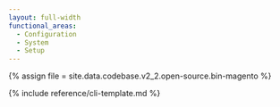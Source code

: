 ```yaml
---
layout: full-width
functional_areas:
  - Configuration
  - System
  - Setup
---
```


{% assign file = site.data.codebase.v2_2.open-source.bin-magento %}

{% include reference/cli-template.md %}